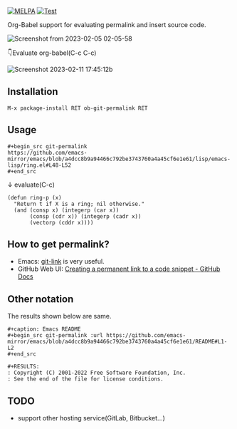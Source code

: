 [![MELPA](https://melpa.org/packages/ob-git-permalink-badge.svg)](https://melpa.org/#/ob-git-permalink)
[![Test](https://github.com/kijimaD/ob-git-permalink/actions/workflows/test.yml/badge.svg)](https://github.com/kijimaD/ob-git-permalink/actions/workflows/test.yml)

Org-Babel support for evaluating permalink and insert source code.

![Screenshot from 2023-02-05 02-05-58](https://user-images.githubusercontent.com/11595790/218249196-1a48c89f-6f65-43ed-850b-ee6c7b74d146.png)

👇Evaluate org-babel(C-c C-c)

![Screenshot 2023-02-11 17:45:12b](https://user-images.githubusercontent.com/11595790/218249203-52ba914b-8846-4d46-99bb-b7f7e14ab4f1.png)


## Installation

```
M-x package-install RET ob-git-permalink RET
```

## Usage

```
#+begin_src git-permalink
https://github.com/emacs-mirror/emacs/blob/a4dcc8b9a94466c792be3743760a4a45cf6e1e61/lisp/emacs-lisp/ring.el#L48-L52
#+end_src
```

↓ evaluate(C-c)

```
(defun ring-p (x)
  "Return t if X is a ring; nil otherwise."
  (and (consp x) (integerp (car x))
       (consp (cdr x)) (integerp (cadr x))
       (vectorp (cddr x))))
```

## How to get permalink?

- Emacs: [git-link](https://github.com/sshaw/git-link) is very useful.
- GitHub Web UI: [Creating a permanent link to a code snippet \- GitHub Docs](https://docs.github.com/en/get-started/writing-on-github/working-with-advanced-formatting/creating-a-permanent-link-to-a-code-snippet)

## Other notation

The results shown below are same.

```
#+caption: Emacs README
#+begin_src git-permalink :url https://github.com/emacs-mirror/emacs/blob/a4dcc8b9a94466c792be3743760a4a45cf6e1e61/README#L1-L2
#+end_src
```

```
#+RESULTS:
: Copyright (C) 2001-2022 Free Software Foundation, Inc.
: See the end of the file for license conditions.
```

## TODO

- support other hosting service(GitLab, Bitbucket...)
